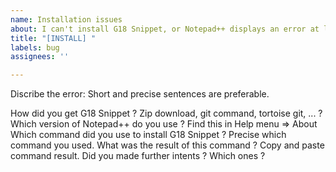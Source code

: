 ```yaml
---
name: Installation issues
about: I can't install G18 Snippet, or Notepad++ displays an error at launch time.
title: "[INSTALL] "
labels: bug
assignees: ''

---
```


Discribe the error:
Short and precise sentences are preferable. 

How did you get G18 Snippet ? Zip download, git command, tortoise git, ... ?
Which version of Notepad++ do you use ? Find this in Help menu => About
Which command did you use to install G18 Snippet ? Precise which command you used.
What was the result of this command ? Copy and paste command result.
Did you made further intents ? Which ones ?
